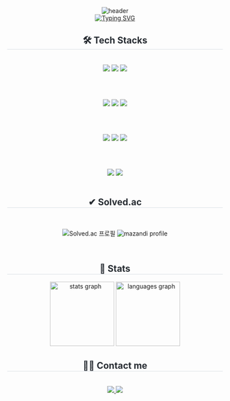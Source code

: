 <div align = "center">
     <img src="https://capsule-render.vercel.app/api?type=waving&color=gradient&customColorList=6&height=200&text=Heo%20Su%20Young's%20GITHUB&fontSize=45&animation=twinkling&fontAlign=68&fontAlignY=36" alt="header">

</div>
<div align= "center">    
<a href="https://git.io/typing-svg">
  <img src="https://readme-typing-svg.demolab.com?font=Single+Day&size=30&pause=1000&color=F80CFB&width=435&lines=%EB%B6%80%EC%82%B0%EB%8C%80%ED%95%99%EA%B5%90+%EC%A0%84%EC%9E%90%EA%B3%B5%ED%95%99%EA%B3%BC+%ED%97%88%EC%88%98%EC%98%81" alt="Typing SVG" />
</a>

<br>
<div style="font-weight: 700; font-size: 15px; text-align: center; color: #282d33;">  </div> 
</div>
<div align= "center">
<h2 style="border-bottom: 1px solid #d8dee4; color: #282d33;"> 🛠️ Tech Stacks </h2> 
<br> 
<div align="center" style="margin: 0 auto; text-align: center;">
  
  <!-- Language -->
  <img src="https://img.shields.io/badge/Java-007396?style=for-the-badge&logo=Java&logoColor=white">
  <img src="https://img.shields.io/badge/Javascript-F7DF1E?style=for-the-badge&logo=Javascript&logoColor=black">
  <img src="https://img.shields.io/badge/Python-3776AB?style=for-the-badge&logo=Python&logoColor=white">
  
  <br><br>
  
  <!-- Backend / Framework -->
  <img src="https://img.shields.io/badge/Spring-6DB33F?style=for-the-badge&logo=Spring&logoColor=white">
  <img src="https://img.shields.io/badge/Spring Boot-6DB33F?style=for-the-badge&logo=Spring Boot&logoColor=white">
  <img src="https://img.shields.io/badge/Django-092E20?style=for-the-badge&logo=Django&logoColor=white">

  <br><br>
  
  <!-- Frontend -->
  <img src="https://img.shields.io/badge/HTML5-E34F26?style=for-the-badge&logo=HTML5&logoColor=white">
  <img src="https://img.shields.io/badge/CSS3-1572B6?style=for-the-badge&logo=CSS3&logoColor=white">
  <img src="https://img.shields.io/badge/Vue.js-4FC08D?style=for-the-badge&logo=Vue.js&logoColor=white">

  <br><br>
  
  <!-- Database -->
  <img src="https://img.shields.io/badge/MySQL-4479A1?style=for-the-badge&logo=MySQL&logoColor=white">
  <img src="https://img.shields.io/badge/MongoDB-47A248?style=for-the-badge&logo=MongoDB&logoColor=white">

</div>

</div> <br>
<div align= "center">
<h2 style="border-bottom: 1px solid #d8dee4; color: #282d33;"> 
✔ Solved.ac </h2> <br> 
        
![Solved.ac 프로필](http://mazassumnida.wtf/api/v2/generate_badge?boj=slgkdh159)
![mazandi profile](http://mazandi.herokuapp.com/api?handle=slgkdh159&theme=warm)

</div><br>
<div align= "center"> 
<h2 style="border-bottom: 1px solid #d8dee4; color: #282d33;"> 🏅 Stats </h2> <div align= "center">  <img src="https://github-readme-stats.vercel.app/api?username=heosuyoung&hide_title=false&hide_rank=true&show_icons=true&include_all_commits=true&count_private=true&disable_animations=false&theme=dracula&locale=en&hide_border=false" height="150" alt="stats graph"  />
<img src="https://github-readme-stats.vercel.app/api/top-langs?username=heosuyoung&locale=en&hide_title=false&layout=compact&card_width=320&langs_count=5&theme=dracula&hide_border=false" height="150" alt="languages graph"  /> </div> 
<div align= "center">
<h2 style="border-bottom: 1px solid #d8dee4; color: #282d33;"> 🧑‍💻 Contact me </h2> <br> 
<div align= "center"> <a href=https://www.instagram.com/rksvkrl/> <img src="https://img.shields.io/badge/Instagram-E4405F?style=for-the-badge&logo=Instagram&logoColor=white&link=https://www.instagram.com/jangjong__"> </a>
     <a href=mailto:https://www.rksvkrl@gmail.com> <img src="https://img.shields.io/badge/Gmail-EA4335?style=for-the-badge&logo=Gmail&logoColor=white&link=mailto:https://www.rksvkrl@gmail.com"> </a>
      </div>  <br> 
<div align= "center">  </div> 
</div>
</div>
